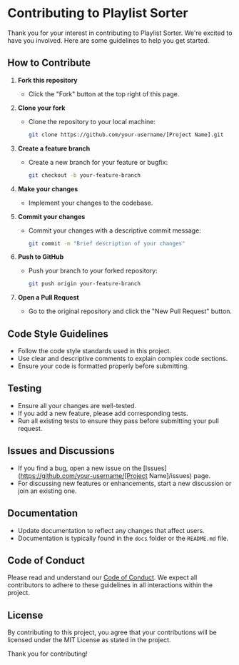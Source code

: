 # Contributing to Playlist Sorter

Thank you for your interest in contributing to Playlist Sorter. We're excited to have you involved. Here are some guidelines to help you get started.

## How to Contribute

1. **Fork this repository**
   - Click the "Fork" button at the top right of this page.

2. **Clone your fork**
   - Clone the repository to your local machine:
     ```sh
     git clone https://github.com/your-username/[Project Name].git
     ```

3. **Create a feature branch**
   - Create a new branch for your feature or bugfix:
     ```sh
     git checkout -b your-feature-branch
     ```

4. **Make your changes**
   - Implement your changes to the codebase.

5. **Commit your changes**
   - Commit your changes with a descriptive commit message:
     ```sh
     git commit -m "Brief description of your changes"
     ```

6. **Push to GitHub**
   - Push your branch to your forked repository:
     ```sh
     git push origin your-feature-branch
     ```

7. **Open a Pull Request**
   - Go to the original repository and click the "New Pull Request" button.

## Code Style Guidelines

- Follow the code style standards used in this project.
- Use clear and descriptive comments to explain complex code sections.
- Ensure your code is formatted properly before submitting.

## Testing

- Ensure all your changes are well-tested.
- If you add a new feature, please add corresponding tests.
- Run all existing tests to ensure they pass before submitting your pull request.

## Issues and Discussions

- If you find a bug, open a new issue on the [Issues](https://github.com/your-username/[Project Name]/issues) page.
- For discussing new features or enhancements, start a new discussion or join an existing one.

## Documentation

- Update documentation to reflect any changes that affect users.
- Documentation is typically found in the `docs` folder or the `README.md` file.

## Code of Conduct

Please read and understand our [Code of Conduct](CODE_OF_CONDUCT.md). We expect all contributors to adhere to these guidelines in all interactions within the project.

## License

By contributing to this project, you agree that your contributions will be licensed under the MIT License as stated in the project.

Thank you for contributing!

